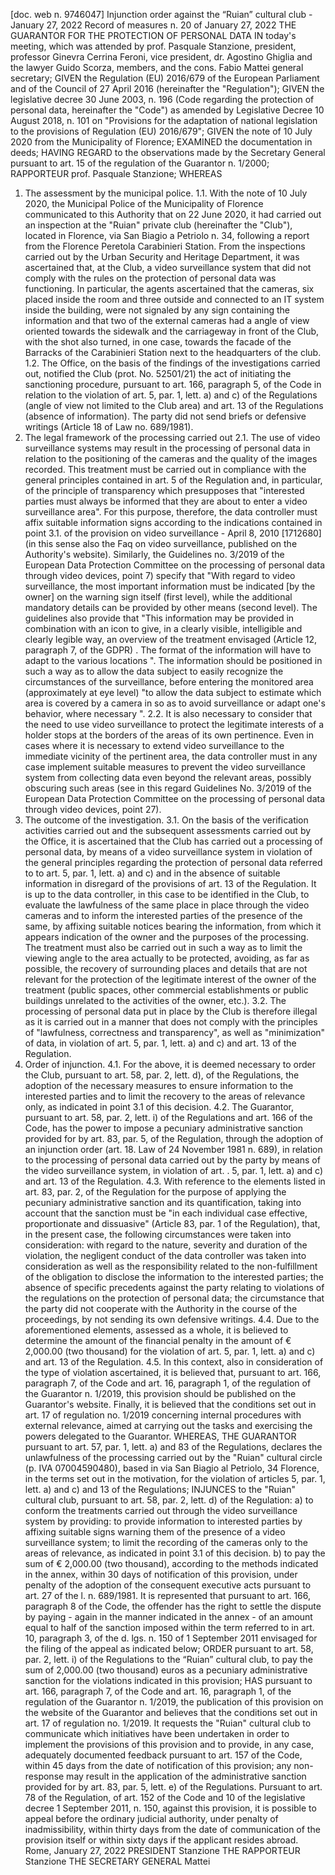 \[doc. web n. 9746047\]
Injunction order against the “Ruian” cultural club - January 27, 2022
Record of measures
n. 20 of January 27, 2022
THE GUARANTOR FOR THE PROTECTION OF PERSONAL DATA
IN today's meeting, which was attended by prof. Pasquale Stanzione, president, professor Ginevra Cerrina Feroni, vice president, dr. Agostino Ghiglia and the lawyer Guido Scorza, members, and the cons. Fabio Mattei general secretary;
GIVEN the Regulation (EU) 2016/679 of the European Parliament and of the Council of 27 April 2016 (hereinafter the "Regulation");
GIVEN the legislative decree 30 June 2003, n. 196 (Code regarding the protection of personal data, hereinafter the "Code") as amended by Legislative Decree 10 August 2018, n. 101 on "Provisions for the adaptation of national legislation to the provisions of Regulation (EU) 2016/679";
GIVEN the note of 10 July 2020 from the Municipality of Florence;
EXAMINED the documentation in deeds;
HAVING REGARD to the observations made by the Secretary General pursuant to art. 15 of the regulation of the Guarantor n. 1/2000;
RAPPORTEUR prof. Pasquale Stanzione;
WHEREAS
1. The assessment by the municipal police.
1.1. With the note of 10 July 2020, the Municipal Police of the Municipality of Florence communicated to this Authority that on 22 June 2020, it had carried out an inspection at the "Ruian" private club (hereinafter the "Club"), located in Florence, via San Biagio a Petriolo n. 34, following a report from the Florence Peretola Carabinieri Station. From the inspections carried out by the Urban Security and Heritage Department, it was ascertained that, at the Club, a video surveillance system that did not comply with the rules on the protection of personal data was functioning. In particular, the agents ascertained that the cameras, six placed inside the room and three outside and connected to an IT system inside the building, were not signaled by any sign containing the information and that two of the external cameras had a angle of view oriented towards the sidewalk and the carriageway in front of the Club, with the shot also turned, in one case, towards the facade of the Barracks of the Carabinieri Station next to the headquarters of the club.
1.2. The Office, on the basis of the findings of the investigations carried out, notified the Club (prot. No. 52501/21) the act of initiating the sanctioning procedure, pursuant to art. 166, paragraph 5, of the Code in relation to the violation of art. 5, par. 1, lett. a) and c) of the Regulations (angle of view not limited to the Club area) and art. 13 of the Regulations (absence of information).
The party did not send briefs or defensive writings (Article 18 of Law no. 689/1981).
2. The legal framework of the processing carried out
2.1. The use of video surveillance systems may result in the processing of personal data in relation to the positioning of the cameras and the quality of the images recorded. This treatment must be carried out in compliance with the general principles contained in art. 5 of the Regulation and, in particular, of the principle of transparency which presupposes that "interested parties must always be informed that they are about to enter a video surveillance area".
For this purpose, therefore, the data controller must affix suitable information signs according to the indications contained in point 3.1. of the provision on video surveillance - April 8, 2010 \[1712680\] (in this sense also the Faq on video surveillance, published on the Authority's website).
Similarly, the Guidelines no. 3/2019 of the European Data Protection Committee on the processing of personal data through video devices, point 7) specify that "With regard to video surveillance, the most important information must be indicated \[by the owner\] on the warning sign itself (first level), while the additional mandatory details can be provided by other means (second level). The guidelines also provide that "This information may be provided in combination with an icon to give, in a clearly visible, intelligible and clearly legible way, an overview of the treatment envisaged (Article 12, paragraph 7, of the GDPR) . The format of the information will have to adapt to the various locations ". The information should be positioned in such a way as to allow the data subject to easily recognize the circumstances of the surveillance, before entering the monitored area (approximately at eye level) "to allow the data subject to estimate which area is covered by a camera in so as to avoid surveillance or adapt one's behavior, where necessary ".
2.2. It is also necessary to consider that the need to use video surveillance to protect the legitimate interests of a holder stops at the borders of the areas of its own pertinence. Even in cases where it is necessary to extend video surveillance to the immediate vicinity of the pertinent area, the data controller must in any case implement suitable measures to prevent the video surveillance system from collecting data even beyond the relevant areas, possibly obscuring such areas (see in this regard Guidelines No. 3/2019 of the European Data Protection Committee on the processing of personal data through video devices, point 27).
3. The outcome of the investigation.
3.1. On the basis of the verification activities carried out and the subsequent assessments carried out by the Office, it is ascertained that the Club has carried out a processing of personal data, by means of a video surveillance system in violation of the general principles regarding the protection of personal data referred to to art. 5, par. 1, lett. a) and c) and in the absence of suitable information in disregard of the provisions of art. 13 of the Regulation.
It is up to the data controller, in this case to be identified in the Club, to evaluate the lawfulness of the same place in place through the video cameras and to inform the interested parties of the presence of the same, by affixing suitable notices bearing the information, from which it appears indication of the owner and the purposes of the processing.
The treatment must also be carried out in such a way as to limit the viewing angle to the area actually to be protected, avoiding, as far as possible, the recovery of surrounding places and details that are not relevant for the protection of the legitimate interest of the owner of the treatment (public spaces, other commercial establishments or public buildings unrelated to the activities of the owner, etc.).
3.2. The processing of personal data put in place by the Club is therefore illegal as it is carried out in a manner that does not comply with the principles of "lawfulness, correctness and transparency", as well as "minimization" of data, in violation of art. 5, par. 1, lett. a) and c) and art. 13 of the Regulation.
4. Order of injunction.
4.1. For the above, it is deemed necessary to order the Club, pursuant to art. 58, par. 2, lett. d), of the Regulations, the adoption of the necessary measures to ensure information to the interested parties and to limit the recovery to the areas of relevance only, as indicated in point 3.1 of this decision.
4.2. The Guarantor, pursuant to art. 58, par. 2, lett. i) of the Regulations and art. 166 of the Code, has the power to impose a pecuniary administrative sanction provided for by art. 83, par. 5, of the Regulation, through the adoption of an injunction order (art. 18. Law of 24 November 1981 n. 689), in relation to the processing of personal data carried out by the party by means of the video surveillance system, in violation of art. . 5, par. 1, lett. a) and c) and art. 13 of the Regulation.
4.3. With reference to the elements listed in art. 83, par. 2, of the Regulation for the purpose of applying the pecuniary administrative sanction and its quantification, taking into account that the sanction must be "in each individual case effective, proportionate and dissuasive" (Article 83, par. 1 of the Regulation), that, in the present case, the following circumstances were taken into consideration:
with regard to the nature, severity and duration of the violation, the negligent conduct of the data controller was taken into consideration as well as the responsibility related to the non-fulfillment of the obligation to disclose the information to the interested parties;
the absence of specific precedents against the party relating to violations of the regulations on the protection of personal data;
the circumstance that the party did not cooperate with the Authority in the course of the proceedings, by not sending its own defensive writings.
4.4. Due to the aforementioned elements, assessed as a whole, it is believed to determine the amount of the financial penalty in the amount of € 2,000.00 (two thousand) for the violation of art. 5, par. 1, lett. a) and c) and art. 13 of the Regulation.
4.5. In this context, also in consideration of the type of violation ascertained, it is believed that, pursuant to art. 166, paragraph 7, of the Code and art. 16, paragraph 1, of the regulation of the Guarantor n. 1/2019, this provision should be published on the Guarantor's website.
Finally, it is believed that the conditions set out in art. 17 of regulation no. 1/2019 concerning internal procedures with external relevance, aimed at carrying out the tasks and exercising the powers delegated to the Guarantor.
WHEREAS, THE GUARANTOR
pursuant to art. 57, par. 1, lett. a) and 83 of the Regulations, declares the unlawfulness of the processing carried out by the "Ruian" cultural circle (p. IVA 07004590480), based in via San Biagio al Petriolo, 34 Florence, in the terms set out in the motivation, for the violation of articles 5, par. 1, lett. a) and c) and 13 of the Regulations;
INJUNCES
to the "Ruian" cultural club, pursuant to art. 58, par. 2, lett. d) of the Regulation:
a) to conform the treatments carried out through the video surveillance system by providing:
to provide information to interested parties by affixing suitable signs warning them of the presence of a video surveillance system;
to limit the recording of the cameras only to the areas of relevance, as indicated in point 3.1 of this decision.
b) to pay the sum of € 2,000.00 (two thousand), according to the methods indicated in the annex, within 30 days of notification of this provision, under penalty of the adoption of the consequent executive acts pursuant to art. 27 of the l. n. 689/1981. It is represented that pursuant to art. 166, paragraph 8 of the Code, the offender has the right to settle the dispute by paying - again in the manner indicated in the annex - of an amount equal to half of the sanction imposed within the term referred to in art. 10, paragraph 3, of the d. lgs. n. 150 of 1 September 2011 envisaged for the filing of the appeal as indicated below;
ORDER
pursuant to art. 58, par. 2, lett. i) of the Regulations to the “Ruian” cultural club, to pay the sum of 2,000.00 (two thousand) euros as a pecuniary administrative sanction for the violations indicated in this provision;
HAS
pursuant to art. 166, paragraph 7, of the Code and art. 16, paragraph 1, of the regulation of the Guarantor n. 1/2019, the publication of this provision on the website of the Guarantor and believes that the conditions set out in art. 17 of regulation no. 1/2019.
It requests the "Ruian" cultural club to communicate which initiatives have been undertaken in order to implement the provisions of this provision and to provide, in any case, adequately documented feedback pursuant to art. 157 of the Code, within 45 days from the date of notification of this provision; any non-response may result in the application of the administrative sanction provided for by art. 83, par. 5, lett. e) of the Regulations.
Pursuant to art. 78 of the Regulation, of art. 152 of the Code and 10 of the legislative decree 1 September 2011, n. 150, against this provision, it is possible to appeal before the ordinary judicial authority, under penalty of inadmissibility, within thirty days from the date of communication of the provision itself or within sixty days if the applicant resides abroad.
Rome, January 27, 2022
PRESIDENT
Stanzione
THE RAPPORTEUR
Stanzione
THE SECRETARY GENERAL
Mattei
